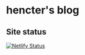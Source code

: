 # hencter's blog

## Site status

[![Netlify Status](https://api.netlify.com/api/v1/badges/00418a0d-afe4-4799-9ff3-a9b2c862beaa/deploy-status)](https://app.netlify.com/sites/hencte/deploys)

<!--stackedit_data:
eyJoaXN0b3J5IjpbMjgwNzAwMDkxXX0=
-->